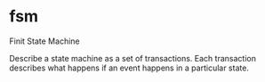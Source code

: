 # fsm
Finit State Machine

Describe a state machine as a set of transactions.
Each transaction describes what happens if an event happens in a particular state.
